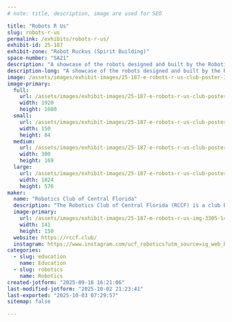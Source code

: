 ```yaml
---
# note: title, description, image are used for SEO

title: "Robots R Us"
slug: robots-r-us
permalink: /exhibits/robots-r-us/
exhibit-id: 25-187
exhibit-zone: "Robot Ruckus (Spirit Building)"
space-number: "SA21"
description: "A showcase of the robots designed and built by the Robotics Club of Central Florida."
description-long: "A showcase of the robots designed and built by the Robotics Club of Central Florida. Categorically, the showcase will include some interactive robots used by the club in Outreach events, a couple of our competition robots, a few of our leisurely projects, and Tape-measure (Our Boston Dynamics Spot robot). Apart from the physical robots, we will have info-graphics that detail how we built the robots and what we use them for."
image: /assets/images/exhibit-images/25-187-e-robots-r-us-club-poster-300x169.png
image-primary: 
  full:
    url: /assets/images/exhibit-images/25-187-e-robots-r-us-club-poster-full.png
    width: 1920
    height: 1080
  small:
    url: /assets/images/exhibit-images/25-187-e-robots-r-us-club-poster-150x84.png
    width: 150
    height: 84
  medium:
    url: /assets/images/exhibit-images/25-187-e-robots-r-us-club-poster-300x169.png
    width: 300
    height: 169
  large:
    url: /assets/images/exhibit-images/25-187-e-robots-r-us-club-poster-1024x576.png
    width: 1024
    height: 576
maker: 
  name: "Robotics Club of Central Florida"
  description: "The Robotics Club of Central Florida (RCCF) is a club based at the University of Central Florida. As a university academic robotics club, our focus is on building robots for the purpose of education, competition, research, and leisure. RCCF is made up of members from a number of majors in the university; Each of whom contributes to the creation of our robots and the club's functionality."
  image-primary:
    url: /assets/images/exhibit-images/25-187-m-robots-r-us-img-3305-141x150.png
    width: 141
    height: 150
  website: https://rccf.club/
  instagram: https://www.instagram.com/ucf_robotics?utm_source=ig_web_button_share_sheet&igsh=ZDNlZDc0MzIxNw==
categories: 
  - slug: education
    name: Education
  - slug: robotics
    name: Robotics
created-jotform: "2025-09-16 16:21:06"
last-modified-jotform: "2025-10-02 21:23:41"
last-exported: "2025-10-03 07:29:57"
sitemap: false

---
```

